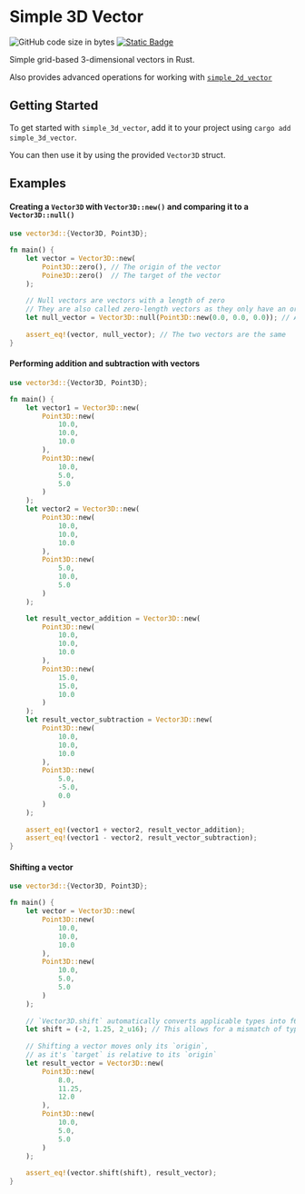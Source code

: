 # Simple 3D Vector
![GitHub code size in bytes](https://img.shields.io/github/languages/code-size/theboiboi8/simple_3d_vector?style=for-the-badge&labelColor=000000&color=dfff00)
[![Static Badge](https://img.shields.io/badge/available-crates.io-dfff00?style=for-the-badge&label=Available%20on&labelColor=000000&color=DFFF00)](https://crates.io/crates/simple_3d_vector)

Simple grid-based 3-dimensional vectors in Rust.

Also provides advanced operations for working with [`simple_2d_vector`](https://crates.io/crates/simple_2d_vector)

## Getting Started
To get started with `simple_3d_vector`, add it to your project using `cargo add simple_3d_vector`.

You can then use it by using the provided `Vector3D` struct.

## Examples

#### Creating a `Vector3D` with `Vector3D::new()` and comparing it to a `Vector3D::null()`
```rust
use vector3d::{Vector3D, Point3D};

fn main() {
    let vector = Vector3D::new(
        Point3D::zero(), // The origin of the vector
        Poine3D::zero()  // The target of the vector
    );
    
    // Null vectors are vectors with a length of zero
    // They are also called zero-length vectors as they only have an origin
    let null_vector = Vector3D::null(Point3D::new(0.0, 0.0, 0.0)); // A null vector
    
    assert_eq!(vector, null_vector); // The two vectors are the same
}
```

#### Performing addition and subtraction with vectors
```rust
use vector3d::{Vector3D, Point3D};

fn main() {
	let vector1 = Vector3D::new(
		Point3D::new(
			10.0,
			10.0,
			10.0
		),
		Point3D::new(
			10.0,
			5.0,
			5.0
		)
	);
	let vector2 = Vector3D::new(
		Point3D::new(
			10.0,
			10.0,
			10.0
		),
		Point3D::new(
			5.0,
			10.0,
			5.0
		)
	);

	let result_vector_addition = Vector3D::new(
		Point3D::new(
			10.0,
			10.0,
			10.0
		),
		Point3D::new(
			15.0,
			15.0,
			10.0
		)
	);
	let result_vector_subtraction = Vector3D::new(
		Point3D::new(
			10.0,
			10.0,
			10.0
		),
		Point3D::new(
			5.0,
			-5.0,
			0.0
		)
	);
    
    assert_eq!(vector1 + vector2, result_vector_addition);
    assert_eq!(vector1 - vector2, result_vector_subtraction);
}
```

#### Shifting a vector

```rust
use vector3d::{Vector3D, Point3D};

fn main() { 
    let vector = Vector3D::new(
	    Point3D::new(
		    10.0,
		    10.0,
		    10.0
	    ),
	    Point3D::new(
		    10.0,
		    5.0,
		    5.0
	    )
    );
    
    // `Vector3D.shift` automatically converts applicable types into f64
    let shift = (-2, 1.25, 2_u16); // This allows for a mismatch of types
    
    // Shifting a vector moves only its `origin`,
    // as it's `target` is relative to its `origin`
    let result_vector = Vector3D::new(
	    Point3D::new(
		    8.0,
		    11.25,
		    12.0
	    ),
	    Point3D::new(
		    10.0,
		    5.0,
		    5.0
	    )
    );
    
    assert_eq!(vector.shift(shift), result_vector);
}
```
